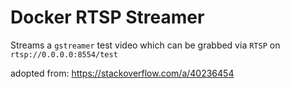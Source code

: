 # Docker RTSP Streamer

Streams a `gstreamer` test video which can be grabbed via `RTSP` on `rtsp://0.0.0.0:8554/test`

adopted from: https://stackoverflow.com/a/40236454